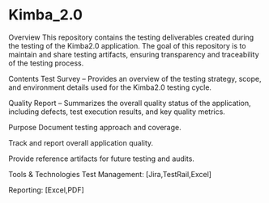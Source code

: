 # Kimba_2.0

Overview
This repository contains the testing deliverables created during the testing of the Kimba2.0 application. The goal of this repository is to maintain and share testing artifacts, ensuring transparency and traceability of the testing process.

Contents
Test Survey – Provides an overview of the testing strategy, scope, and environment details used for the Kimba2.0 testing cycle.

Quality Report – Summarizes the overall quality status of the application, including defects, test execution results, and key quality metrics.

Purpose
Document testing approach and coverage.

Track and report overall application quality.

Provide reference artifacts for future testing and audits.

Tools & Technologies
Test Management: [Jira,TestRail,Excel]

Reporting: [Excel,PDF]


